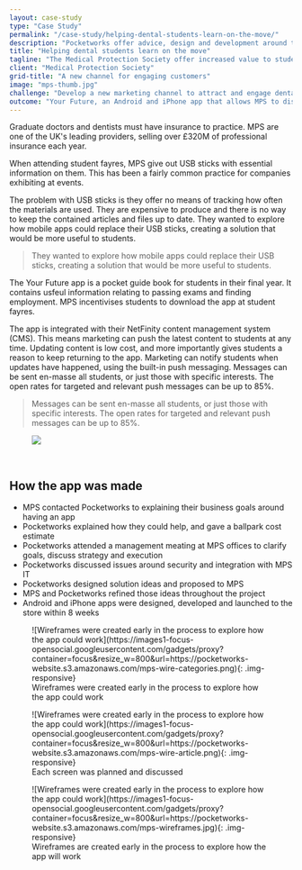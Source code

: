 ```yaml
---
layout: case-study
type: "Case Study"
permalink: "/case-study/helping-dental-students-learn-on-the-move/"
description: "Pocketworks offer advice, design and development around the implementation of apps for business."
title: "Helping dental students learn on the move"
tagline: "The Medical Protection Society offer increased value to students"
client: "Medical Protection Society"
grid-title: "A new channel for engaging customers"
image: "mps-thumb.jpg"
challenge: "Develop a new marketing channel to attract and engage dental students as new customers, allowing for personalised marketing"
outcome: "Your Future, an Android and iPhone app that allows MPS to distribute valuable information to final year students and young dentists, to help them get through their final year and post-grad interviews"
---
```


Graduate doctors and dentists must have insurance to practice. MPS are one of the UK's leading providers, selling over £320M of professional insurance each year.

When attending student fayres, MPS give out USB sticks with essential information on them. This has been a fairly common practice for companies exhibiting at events.

The problem with USB sticks is they offer no means of tracking how often the materials are used. They are expensive to produce and there is no way to keep the contained articles and files up to date.
They wanted to explore how mobile apps could replace their USB sticks, creating a solution that would be more useful to students.

> They wanted to explore how mobile apps could replace their USB sticks, creating a solution that would be more useful to students.

The Your Future app is a pocket guide book for students in their final year. It contains usfeul information relating to passing exams and finding employment.
MPS incentivises students to download the app at student fayres.

The app is integrated with their NetFinity content management system (CMS).
This means marketing can push the latest content to students at any time. Updating content is low cost, and more importantly gives students a reason to keep returning to the app.
Marketing can notify students when updates have happened, using the built-in push messaging. Messages can be sent en-masse all students, or just those with specific interests.
The open rates for targeted and relevant push messages can be up to 85%.

> Messages can be sent en-masse all students, or just those with specific interests.
The open rates for targeted and relevant push messages can be up to 85%.

<figure>
<img src="https://images1-focus-opensocial.googleusercontent.com/gadgets/proxy?container=focus&resize_w=800&url=https://pocketworks-website.s3.amazonaws.com/portfolio/mps-thumb.jpg" class="img-responsive">
<figcaption></figcaption>
</figure>

<br/>

## How the app was made

- MPS contacted Pocketworks to explaining their business goals around having an app
- Pocketworks explained how they could help, and gave a ballpark cost estimate
- Pocketworks attended a management meating at MPS offices to clarify goals, discuss strategy and execution
- Pocketworks discussed issues around security and integration with MPS IT
- Pocketworks designed solution ideas and proposed to MPS
- MPS and Pocketworks refined those ideas throughout the project
- Android and iPhone apps were designed, developed and launched to the store within 8 weeks

<figure markdown="1">
![Wireframes were created early in the process to explore how the app could work](https://images1-focus-opensocial.googleusercontent.com/gadgets/proxy?container=focus&resize_w=800&url=https://pocketworks-website.s3.amazonaws.com/mps-wire-categories.png){: .img-responsive}
<figcaption>
  Wireframes were created early in the process to explore how the app could work
</figcaption>
</figure>

<figure markdown="1">
![Wireframes were created early in the process to explore how the app could work](https://images1-focus-opensocial.googleusercontent.com/gadgets/proxy?container=focus&resize_w=800&url=https://pocketworks-website.s3.amazonaws.com/mps-wire-article.png){: .img-responsive}
<figcaption>Each screen was planned and discussed</figcaption>
</figure>

<figure markdown="1">
![Wireframes were created early in the process to explore how the app could work](https://images1-focus-opensocial.googleusercontent.com/gadgets/proxy?container=focus&resize_w=800&url=https://pocketworks-website.s3.amazonaws.com/mps-wireframes.jpg){: .img-responsive}
<figcaption>
  Wireframes are created early in the process to explore how the app will work
</figcaption>
</figure>
